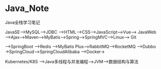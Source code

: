 # Java_Note
Java全栈学习笔记

JavaSE-->MySQL-->JDBC -->HTML-->CSS-->JavaScript-->Vue-->  JavaWeb -->Ajax-->Maven-->MyBatis-->Spring-->SpringMVC-->Linux--> Git

-->SpringBoot -->Redis -->MyBatis Plus-->RabbitMQ-->RocketMQ -->Dubbo ->SpringCloud-->SpringCloudAlibaba -->Docker-> 

Kubernetes/K8S -->Java多线程与并发编程-->JVM-->数据结构与算法 

